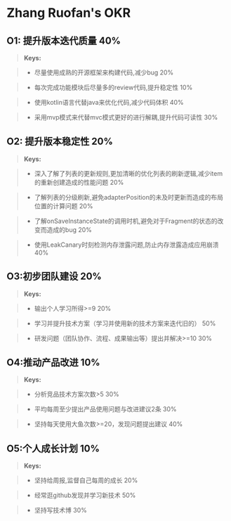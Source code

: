 Zhang Ruofan's OKR
===================


## <i class="icon-pencil"></i>O1: 提升版本迭代质量 40%

> **Keys:**

> - 尽量使用成熟的开源框架来构建代码,减少bug  20%

> - 每次完成功能模块后尽量多的review代码,提升稳定性  10%

> - 使用kotlin语言代替java来优化代码,减少代码体积  40%

> - 采用mvp模式来代替mvc模式更好的进行解耦,提升代码可读性  30%

## <i class="icon-pencil"></i>O2: 提升版本稳定性 20%

> **Keys:**

> - 深入了解了列表的更新规则,更加清晰的优化列表的刷新逻辑,减少item的重新创建造成的性能问题  20%

> - 了解列表的分级刷新,避免adapterPosition的未及时更新而造成的布局位置的计算问题  20%

> - 了解onSaveInstanceState的调用时机,避免对于Fragment的状态的改变而造成的bug  20%

> - 使用LeakCanary时刻检测内存泄露问题,防止内存泄露造成应用崩溃  40%

## <i class="icon-pencil"></i>O3:初步团队建设  20%

> **Keys:**

> - 输出个人学习所得>=9 20%

> - 学习并提升技术方案（学习并使用新的技术方案来迭代旧的）  50%

> - 研发问题（团队协作、流程、成果输出等）提出并解决>=10  30%

## <i class="icon-pencil"></i>O4:推动产品改进  10%

> **Keys:**

> - 分析竞品技术方案次数>5    30%

> - 平均每周至少提出产品使用问题与改进建议2条   30%

> - 坚持每天使用大鱼次数>=20，发现问题提出建议 40%

## <i class="icon-pencil"></i>O5:个人成长计划  10%

> **Keys:**

> - 坚持给周报,监督自己每周的成长  20%

> - 经常逛github发现并学习新技术  50%

> - 坚持写技术博 30%


